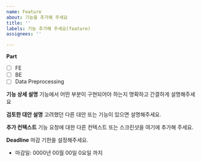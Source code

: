 ```yaml
---
name: Feature
about: 기능을 추가해 주세요
title: ''
labels: 기능 추가해 주세요(feature)
assignees: ''

---
```


**Part**
- [ ] FE
- [ ] BE
- [ ] Data Preprocessing

**기능 상세 설명**
기능에서 어떤 부분이 구현되어야 하는지 명확하고 간결하게 설명해주세요

**검토한 대안 설명**
고려했던 다른 대안 또는 기능이 있으면 설명해주세요.

**추가 컨텍스트**
기능 요청에 대한 다른 컨텍스트 또는 스크린샷을 여기에 추가해 주세요.

**Deadline**
마감 기한을 설정해주세요.
- 마감일: 0000년 00월 00일 0요일 까지

